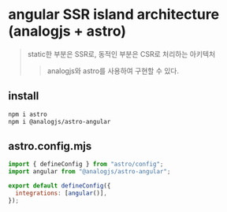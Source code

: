 # angular SSR island architecture (analogjs + astro)

> static한 부분은 SSR로, 동적인 부분은 CSR로 처리하는 아키텍처
>
> > analogjs와 astro를 사용하여 구현할 수 있다.

## install

```sh
npm i astro
npm i @analogjs/astro-angular
```

## astro.config.mjs

```js
import { defineConfig } from "astro/config";
import angular from "@analogjs/astro-angular";

export default defineConfig({
  integrations: [angular()],
});
```
